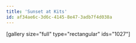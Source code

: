 ```yaml
---
title: 'Sunset at Kits'
id: af34ae6c-3d6c-4145-8e47-3adb7f4d038a
---
```

[gallery size="full" type="rectangular" ids="1027"]